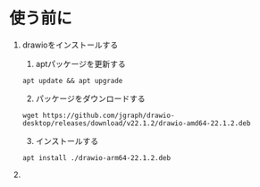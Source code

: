 # 使う前に
1. drawioをインストールする
    1. aptパッケージを更新する
    ```
    apt update && apt upgrade
    ```
    2. パッケージをダウンロードする
    ```
    wget https://github.com/jgraph/drawio-desktop/releases/download/v22.1.2/drawio-amd64-22.1.2.deb
    ```
    3. インストールする
    ```
    apt install ./drawio-arm64-22.1.2.deb
    ```

2. 

